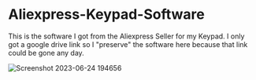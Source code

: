 # Aliexpress-Keypad-Software

This is the software I got from the Aliexpress Seller for my Keypad. I only got a google drive link so I "preserve" the software here because that link could be gone any day.


![Screenshot 2023-06-24 194656](https://github.com/FloRup/Aliexpress-Keypad-Software/assets/17407173/c1d229d3-6e4c-4828-a0fc-04ae223d6eca)
